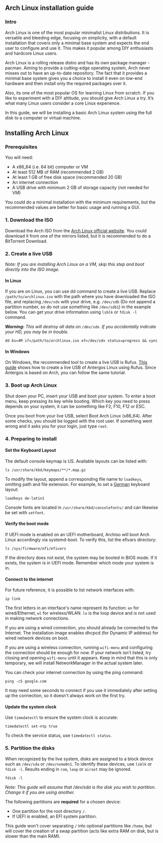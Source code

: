 ## Arch Linux installation guide

### Intro

Arch Linux is one of the most popular minimalist Linux distributions. It is versatile and bleeding edge, focusing on simplicity, with a default installation that covers only a minimal base system and expects the end user to configure and use it. This makes it popular among DIY enthusiasts and hardcore Linux users.

Arch Linux is a rolling release distro and has its own package manager - pacman. Aiming to provide a cutting-edge operating system, Arch never misses out to have an up-to-date repository. The fact that it provides a minimal base system gives you a choice to install it even on low-end hardware and then install only the required packages over it.

Also, its one of the most popular OS for learning Linux from scratch. If you like to experiment with a DIY attitude, you should give Arch Linux a try. It’s what many Linux users consider a core Linux experience.

In this guide, we will be installing a basic Arch Linux system using the full disk to a computer or virtual machine.

## Installing Arch Linux

### Prerequisites

You will need:

* A x86_64 (i.e. 64 bit) computer or VM
* At least 512 MB of RAM (recommended 2 GB)
* At least 1 GB of free disk space (recommended 20 GB)
* An internet connection
* A USB drive with minimum 2 GB of storage capacity (not needed for VM)

You could do a minimal installation with the minimum requirements, but the recommended values are better for basic usage and running a GUI.

### 1. Download the ISO

Download the Arch ISO from the [Arch Linux official website](https://www.archlinux.org/download/). You could download it from one of the mirrors listed, but it is recommended to do a BitTorrent Download.

### 2. Create a live USB

_Note: If you are installing Arch Linux on a VM, skip this step and boot directly into the ISO image._

#### In Linux

If you are on Linux, you can use dd command to create a live USB. Replace `/path/to/archlinux.iso` with the path where you have downloaded the ISO file, and replacing `/dev/sdx` with your drive, e.g. `/dev/sdb` (Do not append a partition number, so do not use something like `/dev/sdb1`) in the example below. You can get your drive information using `lsblk` or `fdisk -l` command.

_**Warning:** This will destroy all data on `/dev/sdx`. If you accidentally indicate your HD, you may be in trouble._

```
dd bs=4M if=/path/to/archlinux.iso of=/dev/sdx status=progress && sync
```

#### In Windows

On Windows, the recommended tool to create a live USB is Rufus. [This guide](https://itsfoss.com/live-usb-antergos/) shows how to create a live USB of Antergos Linux using Rufus. Since Antergos is based on Arch, you can follow the same tutorial.

### 3. Boot up Arch Linux

Shut down your PC, insert your USB and boot your system. To enter a boot menu, keep pressing its key while booting. Which key you need to press depends on your system, it can be something like F2, F10, F12 or ESC.

Once you boot from your live USB, select Boot Arch Linux (x86_64). After some checks, you should be logged with the root user. If something went wrong and it asks you for your login, just type `root`.

### 4. Preparing to install

#### Set the Keyboard Layout

The default console keymap is US. Available layouts can be listed with:

```
ls /usr/share/kbd/keymaps/**/*.map.gz
```

To modify the layout, append a corresponding file name to `loadkeys`, omitting path and file extension. For example, to set a [German](https://en.wikipedia.org/wiki/File:KB_Germany.svg) keyboard layout:

```
loadkeys de-latin1
```

Console fonts are located in `/usr/share/kbd/consolefonts/` and can likewise be set with `setfont`.

#### Verify the boot mode

If UEFI mode is enabled on an UEFI motherboard, Archiso will boot Arch Linux accordingly via systemd-boot. To verify this, list the efivars directory:

```
ls /sys/firmware/efi/efivars
```

If the directory does not exist, the system may be booted in BIOS mode. If it exists, the system is in UEFI mode. Remember which mode your system is in.

#### Connect to the internet

For future reference, it is possible to list network interfaces with:

```
ip link
```

The first letters in an interface's name represent its function: `en` for wired/Ethernet, `wl` for wireless/WLAN. `lo` is the loop device and is not used in making network connections.

If you are using a wired connection, you should already be connected to the Internet. The installation image enables dhcpcd (for Dynamic IP address) for wired network devices on boot.

If you are using a wireless connection, running `wifi-menu` and configuring the connection should be enough for now. If your network isn't listed, try closing and opening `wifi-menu` until it appears. Keep in mind that this is only temporary, we will install NetworkManager in the actual system later.

You can check your internet connection by using the ping command:

```
ping -c5 google.com
```

It may need some seconds to connect if you use it immediately after setting up the connection, so it doesn't always work on the first try.

#### Update the system clock

Use `timedatectl` to ensure the system clock is accurate:

```
timedatectl set-ntp true
```

To check the service status, use `timedatectl status`.

### 5. Partition the disks

When recognized by the live system, disks are assigned to a block device such as `/dev/sda` or `/dev/nvme0n1`. To identify these devices, use `lsblk` or `fdisk -l`. Results ending in `rom`, `loop` or `airoot` may be ignored.

```
fdisk -l
```
_Note: This guide will assume that /dev/sda is the disk you wish to partition. Change it if you are using another._

The following partitions are **required** for a chosen device:

* One partition for the root directory `/`.
* If UEFI is enabled, an EFI system partition.

This guide won't cover separating `/` into optional partitions like `/home`, but will cover the creation of a swap partition (acts like extra RAM on disk, but is slower than the main RAM).
